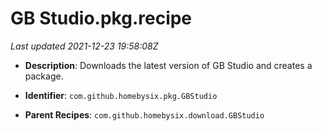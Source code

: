 # GB Studio.pkg.recipe

_Last updated 2021-12-23 19:58:08Z_

- **Description**: Downloads the latest version of GB Studio and creates a package.

- **Identifier**: `com.github.homebysix.pkg.GBStudio`

- **Parent Recipes**: `com.github.homebysix.download.GBStudio`